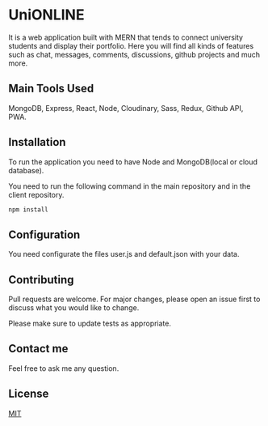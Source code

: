 # UniONLINE

It is a web application built with MERN that tends to connect university students and display their portfolio. Here you will find all kinds of features such as chat, messages, comments, discussions, github projects and much more.

## Main Tools Used

MongoDB, Express, React, Node, Cloudinary, Sass, Redux, Github API, PWA.


## Installation

To run the application you need to have Node and MongoDB(local or cloud database).

You need to run the following command in the main repository and in the client repository.

```bash
npm install
```
## Configuration
You need configurate the files user.js and default.json with your data.

## Contributing
Pull requests are welcome. For major changes, please open an issue first to discuss what you would like to change.


Please make sure to update tests as appropriate.

## Contact me

Feel free to ask me any question.


## License
[MIT](https://choosealicense.com/licenses/mit/)

